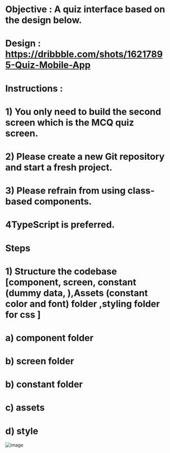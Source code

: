 # Objective : A quiz interface based on the design below.

# Design : https://dribbble.com/shots/16217895-Quiz-Mobile-App

# Instructions :

# 1) You only need to build the second screen which is the MCQ quiz screen.

# 2) Please create a new Git repository and start a fresh project.

# 3) Please refrain from using class-based components.

# 4TypeScript is preferred.

<!-- Please keep a track of the time taken to build this interface and let us know in the end.  -->

# Steps

# 1) Structure the codebase [component, screen, constant (dummy data, ),Assets (constant color and font) folder ,styling folder for css ]

# a) component folder

# b) screen folder

# b) constant folder

# c) assets

# d) style


![image](https://user-images.githubusercontent.com/61110378/148641680-f3550db7-bb66-4ce9-a32f-81da3a0abe6a.png)

